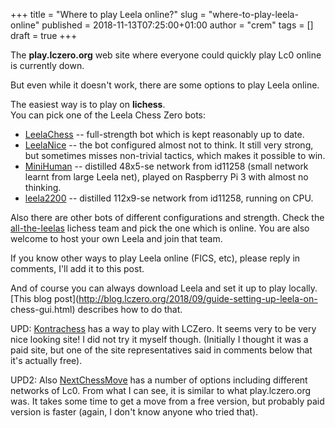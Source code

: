 +++
title = "Where to play Leela online?"
slug = "where-to-play-leela-online"
published = 2018-11-13T07:25:00+01:00
author = "crem"
tags = []
draft = true
+++

The **play.lczero.org** web site where everyone could quickly play Lc0 online
is currently down.  
  
But even while it doesn't work, there are some options to play Leela online.  
  
The easiest way is to play on **lichess**.  
You can pick one of the Leela Chess Zero bots:  
  

  * [LeelaChess](https://lichess.org/@/LeelaChess) \-- full-strength bot which is kept reasonably up to date.
  * [LeelaNice](https://lichess.org/@/LeelaNice) \-- the bot configured almost not to think. It still very strong, but sometimes misses non-trivial tactics, which makes it possible to win.
  * [MiniHuman](https://lichess.org/@/MiniHuman) \-- distilled 48x5-se network from id11258 (small network learnt from large Leela net), played on Raspberry Pi 3 with almost no thinking.
  * [leela2200](https://lichess.org/@/leela2200) \-- distilled 112x9-se network from id11258, running on CPU.

Also there are other bots of different configurations and strength. Check the
[all-the-leelas](https://lichess.org/team/all-the-leelas) lichess team and
pick the one which is online. You are also welcome to host your own Leela and
join that team.  
  
If you know other ways to play Leela online (FICS, etc), please reply in
comments, I'll add it to this post.  
  
And of course you can always download Leela and set it up to play locally.
[This blog post](http://blog.lczero.org/2018/09/guide-setting-up-leela-on-
chess-gui.html) describes how to do that.  
  
UPD: [Kontrachess](https://kontrachess.com/) has a way to play with LCZero. It
seems very to be very nice looking site! I did not try it myself though.
(Initially I thought it was a paid site, but one of the site representatives
said in comments below that it's actually free).  
  
UPD2: Also [NextChessMove](https://nextchessmove.com/) has a number of options
including different networks of Lc0. From what I can see, it is similar to
what play.lczero.org was. It takes some time to get a move from a free
version, but probably paid version is faster (again, I don't know anyone who
tried that).
